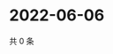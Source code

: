 # 2022-06-06

共 0 条

<!-- BEGIN WEIBO -->
<!-- 最后更新时间 Mon Jun 06 2022 01:01:56 GMT+0800 (China Standard Time) -->

<!-- END WEIBO -->
